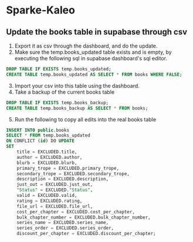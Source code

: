 # Sparke-Kaleo

## Update the books table in supabase through csv

1. Export it as csv through the dashboard, and do the update.
2. Make sure the temp.books_updated table exists and is empty, by executing the following sql in supabase dashboard's sql editor.
```sql
DROP TABLE IF EXISTS temp.books_updated;
CREATE TABLE temp.books_updated AS SELECT * FROM books WHERE FALSE;
```

3. Import your csv into this table using the dashboard.
4. Take a backup of the current books table
```sql
DROP TABLE IF EXISTS temp.books_backup;
CREATE TABLE temp.books_backup AS SELECT * FROM books;
```

5. Run the following to copy all edits into the real books table
```sql
INSERT INTO public.books
SELECT * FROM temp.books_updated
ON CONFLICT (id) DO UPDATE
SET
    title = EXCLUDED.title,
    author = EXCLUDED.author,
    blurb = EXCLUDED.blurb,
    primary_trope = EXCLUDED.primary_trope,
    secondary_trope = EXCLUDED.secondary_trope,
    description = EXCLUDED.description,
    just_out = EXCLUDED.just_out,
    "Status" = EXCLUDED."Status",
    valid = EXCLUDED.valid,
    rating = EXCLUDED.rating,
    file_url = EXCLUDED.file_url,
    cost_per_chapter = EXCLUDED.cost_per_chapter,
    bulk_chapter_number = EXCLUDED.bulk_chapter_number,
    series_name = EXCLUDED.series_name,
    series_order = EXCLUDED.series_order,
    discount_per_chapter = EXCLUDED.discount_per_chapter;
```


